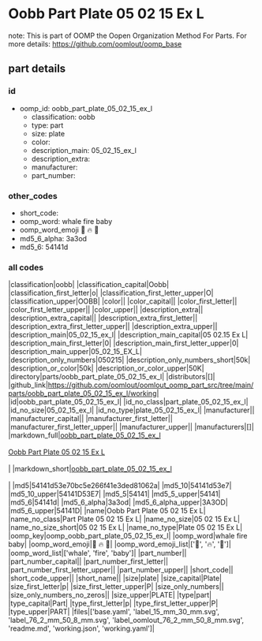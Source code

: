# Oobb Part Plate 05 02 15 Ex L  

note: This is part of OOMP the Oopen Organization Method For Parts. For more details: https://github.com/oomlout/oomp_base

##  part details





### id
* oomp_id: oobb_part_plate_05_02_15_ex_l
  * classification: oobb
  * type: part
  * size: plate
  * color: 
  * description_main: 05_02_15_ex_l
  * description_extra: 
  * manufacturer: 
  * part_number: 

### other_codes
* short_code: 
* oomp_word: whale fire baby
* oomp_word_emoji :whale: :fire: :baby:
* md5_6_alpha: 3a3od
* md5_6: 54141d

### all codes 
|classification|oobb|
|classification_capital|Oobb|
|classification_first_letter|o|
|classification_first_letter_upper|O|
|classification_upper|OOBB|
|color||
|color_capital||
|color_first_letter||
|color_first_letter_upper||
|color_upper||
|description_extra||
|description_extra_capital||
|description_extra_first_letter||
|description_extra_first_letter_upper||
|description_extra_upper||
|description_main|05_02_15_ex_l|
|description_main_capital|05 02.15 Ex L|
|description_main_first_letter|0|
|description_main_first_letter_upper|0|
|description_main_upper|05_02_15_EX_L|
|description_only_numbers|050215|
|description_only_numbers_short|50k|
|description_or_color|50k|
|description_or_color_upper|50K|
|directory|parts/oobb_part_plate_05_02_15_ex_l|
|distributors|[]|
|github_link|https://github.com/oomlout/oomlout_oomp_part_src/tree/main/parts/oobb_part_plate_05_02_15_ex_l/working|
|id|oobb_part_plate_05_02_15_ex_l|
|id_no_class|part_plate_05_02_15_ex_l|
|id_no_size|05_02_15_ex_l|
|id_no_type|plate_05_02_15_ex_l|
|manufacturer||
|manufacturer_capital||
|manufacturer_first_letter||
|manufacturer_first_letter_upper||
|manufacturer_upper||
|manufacturers|[]|
|markdown_full|[oobb_part_plate_05_02_15_ex_l](https://github.com/oomlout/oomlout_oomp_part_src/tree/main/parts/oobb_part_plate_05_02_15_ex_l/working)<br>[](https://github.com/oomlout/oomlout_oomp_part_src/tree/main/parts/oobb_part_plate_05_02_15_ex_l/working)<br>[Oobb Part Plate 05 02 15 Ex L](https://github.com/oomlout/oomlout_oomp_part_src/tree/main/parts/oobb_part_plate_05_02_15_ex_l/working)<br><br>|
|markdown_short|[oobb_part_plate_05_02_15_ex_l](https://github.com/oomlout/oomlout_oomp_part_src/tree/main/parts/oobb_part_plate_05_02_15_ex_l/working)<br><br>|
|md5|54141d53e70bc5e266f41e3ded81062a|
|md5_10|54141d53e7|
|md5_10_upper|54141D53E7|
|md5_5|54141|
|md5_5_upper|54141|
|md5_6|54141d|
|md5_6_alpha|3a3od|
|md5_6_alpha_upper|3A3OD|
|md5_6_upper|54141D|
|name|Oobb Part Plate 05 02 15 Ex L|
|name_no_class|Part Plate 05 02 15 Ex L|
|name_no_size|05 02 15 Ex L|
|name_no_size_short|05 02 15 Ex L|
|name_no_type|Plate 05 02 15 Ex L|
|oomp_key|oomp_oobb_part_plate_05_02_15_ex_l|
|oomp_word|whale fire baby|
|oomp_word_emoji|:whale: :fire: :baby:|
|oomp_word_emoji_list|[':whale:', ':fire:', ':baby:']|
|oomp_word_list|['whale', 'fire', 'baby']|
|part_number||
|part_number_capital||
|part_number_first_letter||
|part_number_first_letter_upper||
|part_number_upper||
|short_code||
|short_code_upper||
|short_name||
|size|plate|
|size_capital|Plate|
|size_first_letter|p|
|size_first_letter_upper|P|
|size_only_numbers||
|size_only_numbers_no_zeros||
|size_upper|PLATE|
|type|part|
|type_capital|Part|
|type_first_letter|p|
|type_first_letter_upper|P|
|type_upper|PART|
|files|['base.yaml', 'label_15_mm_30_mm.svg', 'label_76_2_mm_50_8_mm.svg', 'label_oomlout_76_2_mm_50_8_mm.svg', 'readme.md', 'working.json', 'working.yaml']|
